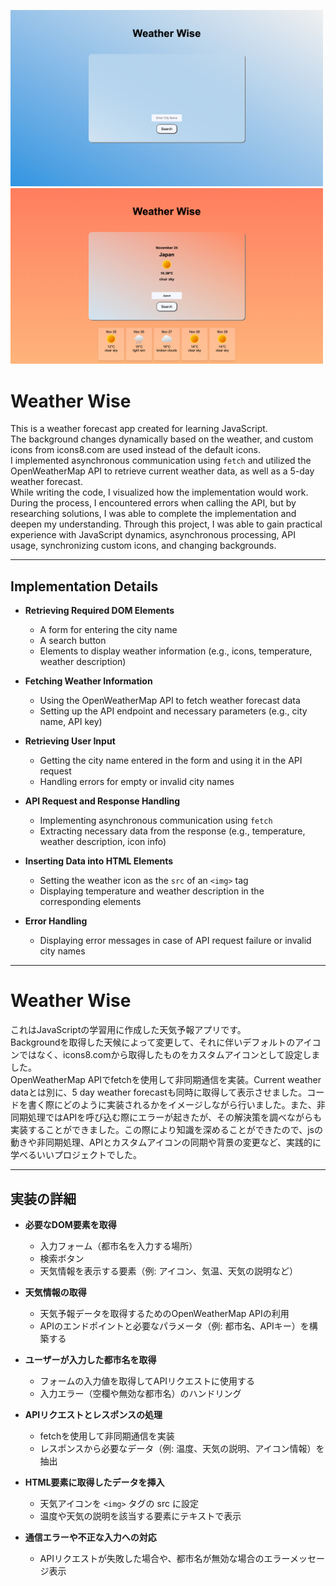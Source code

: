 <img src="/image/top-pg.png" alt="Weather App Screenshot" width="500"/><img src="/image/search-pg.png" alt="Weather App Screenshot" width="500"/>


# Weather Wise

This is a weather forecast app created for learning JavaScript.  
The background changes dynamically based on the weather, and custom icons from icons8.com are used instead of the default icons.  
I implemented asynchronous communication using `fetch` and utilized the OpenWeatherMap API to retrieve current weather data, as well as a 5-day weather forecast.  
While writing the code, I visualized how the implementation would work. During the process, I encountered errors when calling the API, but by researching solutions, I was able to complete the implementation and deepen my understanding. Through this project, I was able to gain practical experience with JavaScript dynamics, asynchronous processing, API usage, synchronizing custom icons, and changing backgrounds.

---

## Implementation Details

- **Retrieving Required DOM Elements**  
    - A form for entering the city name  
    - A search button  
    - Elements to display weather information (e.g., icons, temperature, weather description)

- **Fetching Weather Information**  
    - Using the OpenWeatherMap API to fetch weather forecast data  
    - Setting up the API endpoint and necessary parameters (e.g., city name, API key)

- **Retrieving User Input**  
    - Getting the city name entered in the form and using it in the API request  
    - Handling errors for empty or invalid city names

- **API Request and Response Handling**  
    - Implementing asynchronous communication using `fetch`  
    - Extracting necessary data from the response (e.g., temperature, weather description, icon info)

- **Inserting Data into HTML Elements**  
    - Setting the weather icon as the `src` of an `<img>` tag  
    - Displaying temperature and weather description in the corresponding elements

- **Error Handling**  
    - Displaying error messages in case of API request failure or invalid city names  

---

# Weather Wise

これはJavaScriptの学習用に作成した天気予報アプリです。  
Backgroundを取得した天候によって変更して、それに伴いデフォルトのアイコンではなく、icons8.comから取得したものをカスタムアイコンとして設定しました。  
OpenWeatherMap APIでfetchを使用して非同期通信を実装。Current weather dataとは別に、5 day weather forecastも同時に取得して表示させました。コードを書く際にどのように実装されるかをイメージしながら行いました。また、非同期処理ではAPIを呼び込む際にエラーが起きたが、その解決策を調べながらも実装することができました。この際により知識を深めることができたので、jsの動きや非同期処理、APIとカスタムアイコンの同期や背景の変更など、実践的に学べるいいプロジェクトでした。

---

## 実装の詳細

- **必要なDOM要素を取得**  
    - 入力フォーム（都市名を入力する場所）  
    - 検索ボタン  
    - 天気情報を表示する要素（例: アイコン、気温、天気の説明など）

- **天気情報の取得**  
    - 天気予報データを取得するためのOpenWeatherMap APIの利用  
    - APIのエンドポイントと必要なパラメータ（例: 都市名、APIキー）を構築する

- **ユーザーが入力した都市名を取得**  
    - フォームの入力値を取得してAPIリクエストに使用する  
    - 入力エラー（空欄や無効な都市名）のハンドリング

- **APIリクエストとレスポンスの処理**  
    - fetchを使用して非同期通信を実装  
    - レスポンスから必要なデータ（例: 温度、天気の説明、アイコン情報）を抽出

- **HTML要素に取得したデータを挿入**  
    - 天気アイコンを `<img>` タグの src に設定  
    - 温度や天気の説明を該当する要素にテキストで表示

- **通信エラーや不正な入力への対応**  
    - APIリクエストが失敗した場合や、都市名が無効な場合のエラーメッセージ表示

 
